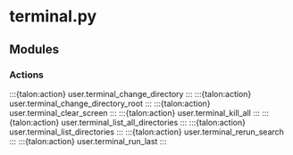 # terminal.py

## Modules

### Actions

:::{talon:action} user.terminal_change_directory
:::
:::{talon:action} user.terminal_change_directory_root
:::
:::{talon:action} user.terminal_clear_screen
:::
:::{talon:action} user.terminal_kill_all
:::
:::{talon:action} user.terminal_list_all_directories
:::
:::{talon:action} user.terminal_list_directories
:::
:::{talon:action} user.terminal_rerun_search
:::
:::{talon:action} user.terminal_run_last
:::

